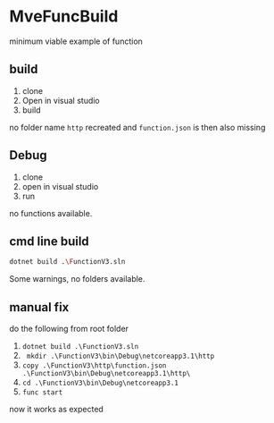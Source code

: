 # MveFuncBuild
minimum viable example of function


## build 

1. clone
2. Open in visual studio
3. build

no folder name `http` recreated and `function.json` is then also missing

## Debug

1. clone
2. open in visual studio
3. run

no functions available.

## cmd line build

```sh
dotnet build .\FunctionV3.sln
```

Some warnings, no folders available.


## manual fix

do the following from root folder

1. `dotnet build .\FunctionV3.sln`
2. ` mkdir .\FunctionV3\bin\Debug\netcoreapp3.1\http`
3. `copy .\FunctionV3\http\function.json .\FunctionV3\bin\Debug\netcoreapp3.1\http\`
4. `cd .\FunctionV3\bin\Debug\netcoreapp3.1`
5. `func start`

now it works as expected
